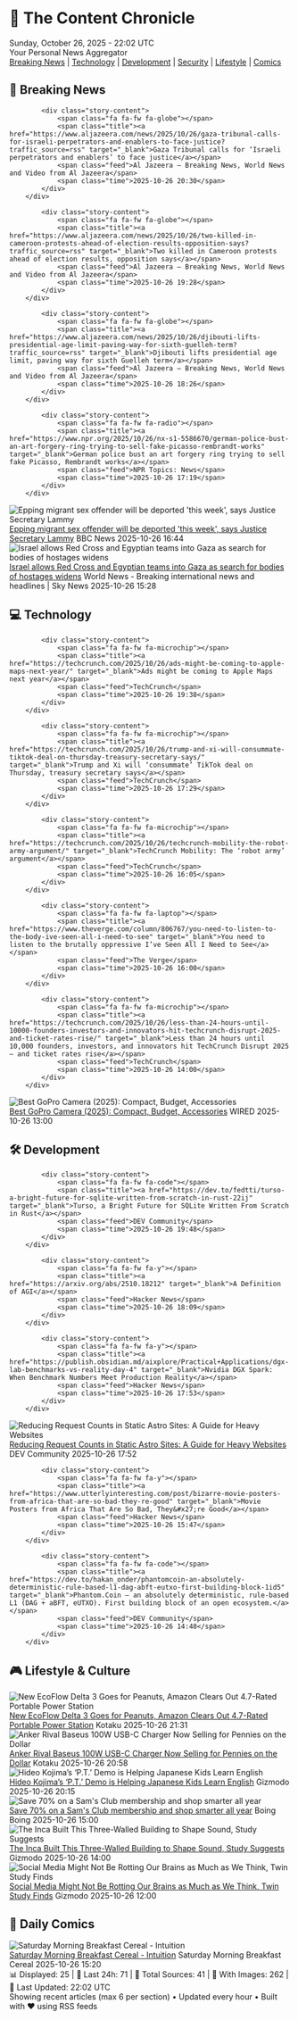 <!-- Processing 54 RSS feeds at 2025-10-26 22:01:52 UTC -->
<!-- Processing: Saturday Morning Breakfast Cereal -->
<!-- Processing: Penny Arcade -->
<!-- Processing: Poorly Drawn Lines -->
<!-- Processing: Garfield -->
<!-- Processing: Cyanide & Happiness -->
<!-- Processing: Questionable Content -->
<!-- Processing: Girl Genius -->
<!-- Processing: Dinosaur Comics -->
<!-- Processing: CNN Breaking News -->
<!-- Processing: Al Jazeera Breaking News -->
<!-- Processing: CBC News -->
<!-- Error processing https://rss.cbc.ca/lineup/topstories.xml: The read operation timed out -->
<!-- Processing: Reuters Top News -->
<!-- Processing: NBC News Breaking -->
<!-- Processing: Guardian World News -->
<!-- Processing: The Verge -->
<!-- Processing: Ars Technica -->
<!-- Processing: O'Reilly Radar -->
<!-- Processing: Lobsters Python -->
<!-- Processing: Hacker News -->
<!-- Processing: StackOverflow Blog -->
<!-- Processing: It's FOSS -->
<!-- Processing: OMG! Ubuntu -->
<!-- Processing: Linux.com -->
<!-- Processing: InfoQ -->
<!-- Processing: Coding Horror -->
<!-- Processing: Lifehacker -->
<!-- Processing: Kotaku -->
<!-- Processing: Boing Boing -->
<!-- Generated 4 new posts out of 28 feeds processed -->
<div class="newspaper-header">
    <h1 class="newspaper-title">📰 The Content Chronicle</h1>
    <div class="newspaper-date">Sunday, October 26, 2025 - 22:02 UTC</div>
    <div class="newspaper-subtitle">Your Personal News Aggregator</div>
</div>

<div class="newspaper-nav">
    <a href="#breaking">Breaking News</a> |
    <a href="#tech">Technology</a> |
    <a href="#dev">Development</a> |
    <a href="#security">Security</a> |
    <a href="#lifestyle">Lifestyle</a> |
    <a href="#webcomics">Comics</a>
</div>

<div class="news-section breaking-news" id="breaking">
<h2 class="section-header">🚨 Breaking News</h2>
<div class="stories-container">
<div class="story">
            
            <div class="story-content">
                <span class="fa fa-fw fa-globe"></span>
                <span class="title"><a href="https://www.aljazeera.com/news/2025/10/26/gaza-tribunal-calls-for-israeli-perpetrators-and-enablers-to-face-justice?traffic_source=rss" target="_blank">Gaza Tribunal calls for ‘Israeli perpetrators and enablers’ to face justice</a></span>
                <span class="feed">Al Jazeera – Breaking News, World News and Video from Al Jazeera</span>
                <span class="time">2025-10-26 20:30</span>
            </div>
        </div>
<div class="story">
            
            <div class="story-content">
                <span class="fa fa-fw fa-globe"></span>
                <span class="title"><a href="https://www.aljazeera.com/news/2025/10/26/two-killed-in-cameroon-protests-ahead-of-election-results-opposition-says?traffic_source=rss" target="_blank">Two killed in Cameroon protests ahead of election results, opposition says</a></span>
                <span class="feed">Al Jazeera – Breaking News, World News and Video from Al Jazeera</span>
                <span class="time">2025-10-26 19:28</span>
            </div>
        </div>
<div class="story">
            
            <div class="story-content">
                <span class="fa fa-fw fa-globe"></span>
                <span class="title"><a href="https://www.aljazeera.com/news/2025/10/26/djibouti-lifts-presidential-age-limit-paving-way-for-sixth-guelleh-term?traffic_source=rss" target="_blank">Djibouti lifts presidential age limit, paving way for sixth Guelleh term</a></span>
                <span class="feed">Al Jazeera – Breaking News, World News and Video from Al Jazeera</span>
                <span class="time">2025-10-26 18:26</span>
            </div>
        </div>
<div class="story">
            
            <div class="story-content">
                <span class="fa fa-fw fa-radio"></span>
                <span class="title"><a href="https://www.npr.org/2025/10/26/nx-s1-5586670/german-police-bust-an-art-forgery-ring-trying-to-sell-fake-picasso-rembrandt-works" target="_blank">German police bust an art forgery ring trying to sell fake Picasso, Rembrandt works</a></span>
                <span class="feed">NPR Topics: News</span>
                <span class="time">2025-10-26 17:19</span>
            </div>
        </div>
<div class="story">
            <img src="https://ichef.bbci.co.uk/ace/standard/240/cpsprodpb/2ed6/live/c792e810-b28a-11f0-aa13-0b0479f6f42a.jpg" alt="Epping migrant sex offender will be deported &#x27;this week&#x27;, says Justice Secretary Lammy" class="story-image" loading="lazy" onerror="this.style.display='none'">
            <div class="story-content">
                <span class="fa fa-fw fa-flag"></span>
                <span class="title"><a href="https://www.bbc.com/news/articles/cwyng49vv10o?at_medium=RSS&at_campaign=rss" target="_blank">Epping migrant sex offender will be deported &#x27;this week&#x27;, says Justice Secretary Lammy</a></span>
                <span class="feed">BBC News</span>
                <span class="time">2025-10-26 16:44</span>
            </div>
        </div>
<div class="story">
            <img src="https://e3.365dm.com/25/10/1920x1080/skynews-gaza-bodies_7062843.jpg?20251026154221" alt="Israel allows Red Cross and Egyptian teams into Gaza as search for bodies of hostages widens" class="story-image" loading="lazy" onerror="this.style.display='none'">
            <div class="story-content">
                <span class="fa fa-fw fa-satellite"></span>
                <span class="title"><a href="https://news.sky.com/story/israel-allows-red-cross-and-egyptian-teams-into-gaza-as-search-for-bodies-of-hostages-widens-13458151" target="_blank">Israel allows Red Cross and Egyptian teams into Gaza as search for bodies of hostages widens</a></span>
                <span class="feed">World News - Breaking international news and headlines | Sky News</span>
                <span class="time">2025-10-26 15:28</span>
            </div>
        </div>
</div>
</div>
<div class="news-section tech-news" id="tech">
<h2 class="section-header">💻 Technology</h2>
<div class="stories-container">
<div class="story">
            
            <div class="story-content">
                <span class="fa fa-fw fa-microchip"></span>
                <span class="title"><a href="https://techcrunch.com/2025/10/26/ads-might-be-coming-to-apple-maps-next-year/" target="_blank">Ads might be coming to Apple Maps next year</a></span>
                <span class="feed">TechCrunch</span>
                <span class="time">2025-10-26 19:38</span>
            </div>
        </div>
<div class="story">
            
            <div class="story-content">
                <span class="fa fa-fw fa-microchip"></span>
                <span class="title"><a href="https://techcrunch.com/2025/10/26/trump-and-xi-will-consummate-tiktok-deal-on-thursday-treasury-secretary-says/" target="_blank">Trump and Xi will ‘consummate’ TikTok deal on Thursday, treasury secretary says</a></span>
                <span class="feed">TechCrunch</span>
                <span class="time">2025-10-26 17:29</span>
            </div>
        </div>
<div class="story">
            
            <div class="story-content">
                <span class="fa fa-fw fa-microchip"></span>
                <span class="title"><a href="https://techcrunch.com/2025/10/26/techcrunch-mobility-the-robot-army-argument/" target="_blank">TechCrunch Mobility: The ‘robot army’ argument</a></span>
                <span class="feed">TechCrunch</span>
                <span class="time">2025-10-26 16:05</span>
            </div>
        </div>
<div class="story">
            
            <div class="story-content">
                <span class="fa fa-fw fa-laptop"></span>
                <span class="title"><a href="https://www.theverge.com/column/806767/you-need-to-listen-to-the-body-ive-seen-all-i-need-to-see" target="_blank">You need to listen to the brutally oppressive I’ve Seen All I Need to See</a></span>
                <span class="feed">The Verge</span>
                <span class="time">2025-10-26 16:00</span>
            </div>
        </div>
<div class="story">
            
            <div class="story-content">
                <span class="fa fa-fw fa-microchip"></span>
                <span class="title"><a href="https://techcrunch.com/2025/10/26/less-than-24-hours-until-10000-founders-investors-and-innovators-hit-techcrunch-disrupt-2025-and-ticket-rates-rise/" target="_blank">Less than 24 hours until 10,000 founders, investors, and innovators hit TechCrunch Disrupt 2025 — and ticket rates rise</a></span>
                <span class="feed">TechCrunch</span>
                <span class="time">2025-10-26 14:00</span>
            </div>
        </div>
<div class="story">
            <img src="https://media.wired.com/photos/68a91d240ff15a77d5c4a427/master/pass/Which%20GoPro%20Hero%20Camera%20Should%20You%20Buy_.png" alt="Best GoPro Camera (2025): Compact, Budget, Accessories" class="story-image" loading="lazy" onerror="this.style.display='none'">
            <div class="story-content">
                <span class="fa fa-fw fa-bolt"></span>
                <span class="title"><a href="https://www.wired.com/gallery/best-gopro-hero-camera/" target="_blank">Best GoPro Camera (2025): Compact, Budget, Accessories</a></span>
                <span class="feed">WIRED</span>
                <span class="time">2025-10-26 13:00</span>
            </div>
        </div>
</div>
</div>
<div class="news-section dev-news" id="dev">
<h2 class="section-header">🛠️ Development</h2>
<div class="stories-container">
<div class="story">
            
            <div class="story-content">
                <span class="fa fa-fw fa-code"></span>
                <span class="title"><a href="https://dev.to/fedtti/turso-a-bright-future-for-sqlite-written-from-scratch-in-rust-22ij" target="_blank">Turso, a Bright Future for SQLite Written From Scratch in Rust</a></span>
                <span class="feed">DEV Community</span>
                <span class="time">2025-10-26 19:48</span>
            </div>
        </div>
<div class="story">
            
            <div class="story-content">
                <span class="fa fa-fw fa-y"></span>
                <span class="title"><a href="https://arxiv.org/abs/2510.18212" target="_blank">A Definition of AGI</a></span>
                <span class="feed">Hacker News</span>
                <span class="time">2025-10-26 18:09</span>
            </div>
        </div>
<div class="story">
            
            <div class="story-content">
                <span class="fa fa-fw fa-y"></span>
                <span class="title"><a href="https://publish.obsidian.md/aixplore/Practical+Applications/dgx-lab-benchmarks-vs-reality-day-4" target="_blank">Nvidia DGX Spark: When Benchmark Numbers Meet Production Reality</a></span>
                <span class="feed">Hacker News</span>
                <span class="time">2025-10-26 17:53</span>
            </div>
        </div>
<div class="story">
            <img src="https://media2.dev.to/dynamic/image/width=800%2Cheight=%2Cfit=scale-down%2Cgravity=auto%2Cformat=auto/https%3A%2F%2Fdev-to-uploads.s3.amazonaws.com%2Fuploads%2Farticles%2Fo5e57lh7rtwwwe2d694n.png" alt="Reducing Request Counts in Static Astro Sites: A Guide for Heavy Websites" class="story-image" loading="lazy" onerror="this.style.display='none'">
            <div class="story-content">
                <span class="fa fa-fw fa-code"></span>
                <span class="title"><a href="https://dev.to/lovestaco/reducing-request-counts-in-static-astro-sites-a-guide-for-heavy-websites-4k0c" target="_blank">Reducing Request Counts in Static Astro Sites: A Guide for Heavy Websites</a></span>
                <span class="feed">DEV Community</span>
                <span class="time">2025-10-26 17:52</span>
            </div>
        </div>
<div class="story">
            
            <div class="story-content">
                <span class="fa fa-fw fa-y"></span>
                <span class="title"><a href="https://www.utterlyinteresting.com/post/bizarre-movie-posters-from-africa-that-are-so-bad-they-re-good" target="_blank">Movie Posters from Africa That Are So Bad, They&#x27;re Good</a></span>
                <span class="feed">Hacker News</span>
                <span class="time">2025-10-26 15:47</span>
            </div>
        </div>
<div class="story">
            
            <div class="story-content">
                <span class="fa fa-fw fa-code"></span>
                <span class="title"><a href="https://dev.to/hakan_onder/phantomcoin-an-absolutely-deterministic-rule-based-l1-dag-abft-eutxo-first-building-block-1id5" target="_blank">Phantom.Coin – an absolutely deterministic, rule-based L1 (DAG + aBFT, eUTXO). First building block of an open ecosystem.</a></span>
                <span class="feed">DEV Community</span>
                <span class="time">2025-10-26 14:48</span>
            </div>
        </div>
</div>
</div>
<div class="news-section lifestyle-news" id="lifestyle">
<h2 class="section-header">🎮 Lifestyle & Culture</h2>
<div class="stories-container">
<div class="story">
            <img src="https://kotaku.com/app/uploads/2025/10/delta-3-ecoflow-1280x853.jpg" alt="New EcoFlow Delta 3 Goes for Peanuts, Amazon Clears Out 4.7-Rated Portable Power Station" class="story-image" loading="lazy" onerror="this.style.display='none'">
            <div class="story-content">
                <span class="fa fa-fw fa-gamepad"></span>
                <span class="title"><a href="https://kotaku.com/new-ecoflow-delta-3-goes-for-peanuts-amazon-clears-out-4-7-rated-portable-power-station-2000639124" target="_blank">New EcoFlow Delta 3 Goes for Peanuts, Amazon Clears Out 4.7-Rated Portable Power Station</a></span>
                <span class="feed">Kotaku</span>
                <span class="time">2025-10-26 21:31</span>
            </div>
        </div>
<div class="story">
            <img src="https://kotaku.com/app/uploads/2025/08/baseus-100w-1280x853.jpg" alt="Anker Rival Baseus 100W USB-C Charger Now Selling for Pennies on the Dollar" class="story-image" loading="lazy" onerror="this.style.display='none'">
            <div class="story-content">
                <span class="fa fa-fw fa-gamepad"></span>
                <span class="title"><a href="https://kotaku.com/anker-rival-baseus-100w-usb-c-charger-now-selling-for-pennies-on-the-dollar-2000639113" target="_blank">Anker Rival Baseus 100W USB-C Charger Now Selling for Pennies on the Dollar</a></span>
                <span class="feed">Kotaku</span>
                <span class="time">2025-10-26 20:58</span>
            </div>
        </div>
<div class="story">
            <img src="https://gizmodo.com/app/uploads/2025/10/pt-demo-1280x853.jpg" alt="Hideo Kojima’s ‘P.T.’ Demo is Helping Japanese Kids Learn English" class="story-image" loading="lazy" onerror="this.style.display='none'">
            <div class="story-content">
                <span class="fa fa-fw fa-computer"></span>
                <span class="title"><a href="https://gizmodo.com/hideo-kojimas-p-t-demo-is-helping-japanese-kids-learn-english-2000677223" target="_blank">Hideo Kojima’s ‘P.T.’ Demo is Helping Japanese Kids Learn English</a></span>
                <span class="feed">Gizmodo</span>
                <span class="time">2025-10-26 20:15</span>
            </div>
        </div>
<div class="story">
            <img src="https://i0.wp.com/boingboing.net/wp-content/uploads/2025/10/1-Year-Sams-Club.jpg?fit=1200%2C800&amp;quality=60&amp;ssl=1" alt="Save 70% on a Sam&#x27;s Club membership and shop smarter all year" class="story-image" loading="lazy" onerror="this.style.display='none'">
            <div class="story-content">
                <span class="fa fa-fw fa-arrow-right"></span>
                <span class="title"><a href="https://boingboing.net/2025/10/26/save-70-on-a-sams-club-membership-and-shop-smarter-all-year.html" target="_blank">Save 70% on a Sam&#x27;s Club membership and shop smarter all year</a></span>
                <span class="feed">Boing Boing</span>
                <span class="time">2025-10-26 15:00</span>
            </div>
        </div>
<div class="story">
            <img src="https://gizmodo.com/app/uploads/2025/10/Carpa-uasi-1280x853.jpg" alt="The Inca Built This Three-Walled Building to Shape Sound, Study Suggests" class="story-image" loading="lazy" onerror="this.style.display='none'">
            <div class="story-content">
                <span class="fa fa-fw fa-computer"></span>
                <span class="title"><a href="https://gizmodo.com/the-inca-built-this-three-walled-building-to-shape-sound-study-suggests-2000676478" target="_blank">The Inca Built This Three-Walled Building to Shape Sound, Study Suggests</a></span>
                <span class="feed">Gizmodo</span>
                <span class="time">2025-10-26 14:00</span>
            </div>
        </div>
<div class="story">
            <img src="https://gizmodo.com/app/uploads/2025/10/tiktokphone-1280x853.jpg" alt="Social Media Might Not Be Rotting Our Brains as Much as We Think, Twin Study Finds" class="story-image" loading="lazy" onerror="this.style.display='none'">
            <div class="story-content">
                <span class="fa fa-fw fa-computer"></span>
                <span class="title"><a href="https://gizmodo.com/social-media-might-not-be-rotting-our-brains-as-much-as-we-think-twin-study-finds-2000675576" target="_blank">Social Media Might Not Be Rotting Our Brains as Much as We Think, Twin Study Finds</a></span>
                <span class="feed">Gizmodo</span>
                <span class="time">2025-10-26 12:00</span>
            </div>
        </div>
</div>
</div>
<div class="news-section webcomics-section" id="webcomics">
<h2 class="section-header">🎨 Daily Comics</h2>
<div class="stories-container">
<div class="story">
            <img src="https://www.smbc-comics.com/comics/1761451058-20251026.png" alt="Saturday Morning Breakfast Cereal - Intuition" class="story-image" loading="lazy" onerror="this.style.display='none'">
            <div class="story-content">
                <span class="fa fa-fw fa-smile"></span>
                <span class="title"><a href="https://www.smbc-comics.com/comic/intuition" target="_blank">Saturday Morning Breakfast Cereal - Intuition</a></span>
                <span class="feed">Saturday Morning Breakfast Cereal</span>
                <span class="time">2025-10-26 15:20</span>
            </div>
        </div>
</div>
</div>

<div class="newspaper-footer">
    <div class="stats">
        📊 Displayed: 25 | 📅 Last 24h: 71 | 📡 Total Sources: 41 | 📸 With Images: 262 |
        🔄 Last Updated: 22:02 UTC
    </div>
    <div class="footer-note">
        Showing recent articles (max 6 per section) • Updated every hour • Built with ❤️ using RSS feeds
    </div>
</div>
